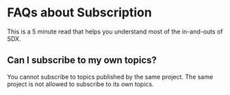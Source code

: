# FAQs about Subscription

This is a 5 minute read that helps you understand most of the in-and-outs of SDX.

## Can I subscribe to my own topics? 

You cannot subscribe to topics published by the same project. The same project is not allowed to subscribe to its own topics.
